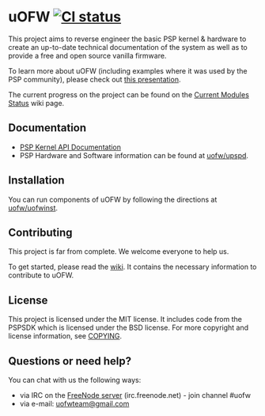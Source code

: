 uOFW [![CI status](https://github.com/uofw/uofw/workflows/Build%20uOFW/badge.svg?branch=master&event=push)](https://github.com/uofw/uofw/actions?query=branch%3Amaster)
====

This project aims to reverse engineer the basic PSP kernel & hardware to create an up-to-date technical documentation of the system as well as to provide a free and open source vanilla firmware.

To learn more about uOFW (including examples where it was used by the PSP community), please check out [this presentation](https://github.com/uofw/uofw/blob/readme-update/docs/presentations/HDC_04_03_2021.pdf). 

The current progress on the project can be found on the [Current Modules Status](//github.com/uofw/uofw/wiki/Current-Modules-Status) wiki page.

## Documentation

* [PSP Kernel API Documentation](http://uofw.github.io/uofw/)
* PSP Hardware and Software information can be found at [uofw/upspd](https://github.com/uofw/upspd).
 
## Installation

You can run components of uOFW by following the directions at [uofw/uofwinst](https://github.com/uofw/uofwinst).

## Contributing

This project is far from complete. We welcome everyone to help us.

To get started, please read the [wiki](//github.com/uofw/uofw/wiki). It contains the necessary information to contribute to uOFW.

## License

This project is licensed under the MIT license. It includes code from the PSPSDK which is licensed under the BSD license. For more copyright and license information, see [COPYING](COPYING).

## Questions or need help?

You can chat with us the following ways:
* via IRC on the [FreeNode server](http://webchat.freenode.net/) (irc.freenode.net) - join channel #uofw
* via e-mail: uofwteam@gmail.com
